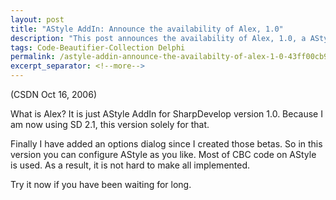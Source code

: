 ```yaml
---
layout: post
title: "AStyle AddIn: Announce the availability of Alex, 1.0"
description: "This post announces the availability of Alex, 1.0, a AStyle AddIn for SharpDevelop version 1.0."
tags: Code-Beautifier-Collection Delphi
permalink: /astyle-addin-announce-the-availabilty-of-alex-1-0-43ff00cb916f
excerpt_separator: <!--more-->
---
```

(CSDN Oct 16, 2006)

What is Alex? It is just AStyle AddIn for SharpDevelop version 1.0. Because I am now using SD 2.1, this version solely for that.

Finally I have added an options dialog since I created those betas. So in this version you can configure AStyle as you like. Most of CBC code on AStyle is used. As a result, it is not hard to make all implemented.

Try it now if you have been waiting for long.
<!--more-->